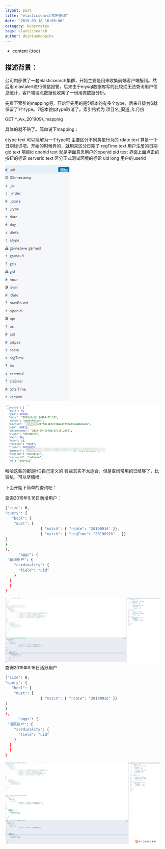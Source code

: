 ```yaml
---
layout: post
title: "elasticsearch常用查询"
date: "2019-09-18 10:00:00"
category: kubernetes
tags: elasticsearch
author: duiniwukenaihe
---
```

* content
{:toc}

 

## 描述背景：

公司内部做了一套elasticsearch集群，开始主要是用来收集前端客户端报错。然后用 elastalert进行微信报警，后来由于mysql数据库写的比较烂无法查询用户信息统计，客户端埋点数据也收集了一份用做数据分析。

先看下索引的mapping吧，开始早先用的是5版本的有多个type，后来升级为6就保留了1个type。7版本貌似type取消了。索引格式为 项目名_渠道_年月份

GET *_wx_201909/_mapping

具体的就不贴了。简单说下mapping：



etype      text   可以理解为一个type吧 主要区分不同类型行为的
rdate      text    算是一个日期标识吧，开始的时候弄的，就用来区分日期了
regTime    text    用户注册的日期
gid        text     项目id
openid     text     就是字面意思用户的openid
pid        text     界面上面点击的按钮的标识
serverid   text      区分正式测试环境的标识
uid        long      用户的userid

![elk1.png](/assets/images/elk/elk1.png)   ![elk2.png](/assets/images/elk/elk2.png) 

哈哈这些的都是HG自己定义的 有些其实不太适合，但是查询常用的已经够了，比较乱，可以尽情喷.


下面开始下简单的查询吧：

查询2019年9.16日新增用户：
  ```bash 
{"size": 0,
  "query": {
     "bool": {
      "must": [
                  { "match": { "rdate": "20190916" }},
                  { "match": { "regTime": "20190916"   }}
]
}
},
		"aggs": {
   "新增用户": {
      "cardinality": {
        "field": "uid"
      }
    }
	}
}
  ``` 
![elk3.png](/assets/images/elk/elk3.png) 
查询2019年9.16日活跃用户
  ```bash 
{"size": 0,
  "query": {
     "bool": {
      "must": [
                  { "match": { "rdate": "20190916" }}
]
}
},
		"aggs": {
   "活跃用户": {
      "cardinality": {
        "field": "uid"
      }
    }
	}
}
  ```
![elk4.png](/assets/images/elk/elk4.png) 

